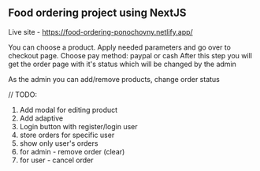 ## Food ordering project using NextJS

Live site - https://food-ordering-ponochovny.netlify.app/

You can choose a product. Apply needed parameters and go over to checkout page. Choose pay method: paypal or cash
After this step you will get the order page with it's status which will be changed by the admin

As the admin you can add/remove products, change order status

// TODO:
1. Add modal for editing product
2. Add adaptive
3. Login button with register/login user
4. store orders for specific user
5. show only user's orders
6. for admin - remove order (clear)
7. for user - cancel order

